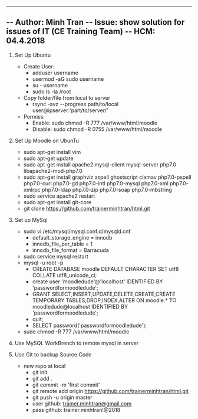 -----------
-- Author: Minh Tran
-- Issue: show solution for issues of IT (CE Training Team)
-- HCM: 04.4.2018
-----------
1. Set Up Ubuntu 
    - Create User: 
        + adduser username
        + usermod -aG sudo username
        + su - username
        + sudo ls -la /root
    - Copy folder/file from local to server
        + rsync -avz --progress path/to/local user@ipserver:'part/to/server/'
    - Permiss:
        + Enable: sudo chmod -R 777 /var/www/html/moodle
        + Disable: sudo chmod -R 0755 /var/www/html/moodle


2. Set Up Moodle on UbunTu
    - sudo apt-get install vim
    - sudo apt-get update
    - sudo apt-get install apache2 mysql-client mysql-server php7.0 libapache2-mod-php7.0
    - sudo apt-get install graphviz aspell ghostscript clamav php7.0-pspell php7.0-curl php7.0-gd php7.0-intl php7.0-mysql php7.0-xml php7.0-xmlrpc php7.0-ldap php7.0-zip php7.0-soap php7.0-mbstring
    - sudo service apache2 restart
    - sudo apt-get install git-core
    - git clone https://github.com/trainerminhtran/html.git
3. Set up MySql
    - sudo vi /etc/mysql/mysql.conf.d/mysqld.cnf
        + default_storage_engine = innodb
        + innodb_file_per_table = 1
        + innodb_file_format = Barracuda
    - sudo service mysql restart
    - mysql -u root -p
        + CREATE DATABASE moodle DEFAULT CHARACTER SET utf8 COLLATE utf8_unicode_ci;
        + create user 'moodledude'@'localhost' IDENTIFIED BY 'passwordformoodledude';
        + GRANT SELECT,INSERT,UPDATE,DELETE,CREATE,CREATE TEMPORARY TABLES,DROP,INDEX,ALTER ON moodle.* TO moodledude@localhost IDENTIFIED BY 'passwordformoodledude';
        + quit;
        + SELECT password('passwordformoodledude');
    - sudo chmod -R 777 /var/www/html/moodle
4. Use MySQL WorkBrench to remote mysql in server
5. Use Git to backup Source Code
    - new repo at local
        + git init
        + git add .
        + git commit -m 'first commit'
        + git remote add origin https://github.com/trainerminhtran/html.git
        + git push -u origin master
        + user github: trainer.minhtran@gmail.com
        + pass github: trainer.minhtran!@2018
